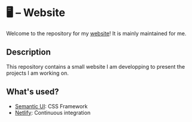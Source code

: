 # 🖥 – Website

Welcome to the repository for my [website](http://valentin.netlify.com)! It is mainly maintained for me.

## Description
This repository contains a small website I am developping to present the projects I am working on.

## What's used?
- [Semantic UI](https://semantic-ui.com): CSS Framework
- [Netlify](https://www.netlify.com): Continuous integration
